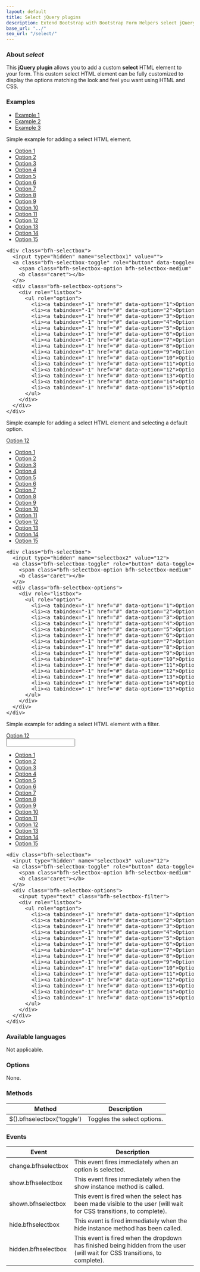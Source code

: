 ```yaml
---
layout: default
title: Select jQuery plugins
description: Extend Bootstrap with Bootstrap Form Helpers select jQuery plugins.
base_url: "../"
seo_url: "/select/"
---
```


### About *select*

This **jQuery plugin** allows you to add a custom **select** HTML element to your form.
This custom select HTML element can be fully customized to display the options matching
the look and feel you want using HTML and CSS.


### Examples

<ul id="example-tab" class="nav nav-tabs">
  <li class="active">
    <a href="#example1" data-toggle="tab">Example 1</a>
  </li>
  <li>
    <a href="#example2" data-toggle="tab">Example 2</a>
  </li>
  <li>
    <a href="#example3" data-toggle="tab">Example 3</a>
  </li>
</ul>
<div id="example-content" class="tab-content">
  <div class="tab-pane fade in active" id="example1">
	<form class="example form-inline">
	  <p>Simple example for adding a select HTML element.</p>
	  <div class="bfh-selectbox">
		<input type="hidden" name="selectbox1" value="" />
		<a class="bfh-selectbox-toggle" role="button" data-toggle="bfh-selectbox" href="#">
		  <span class="bfh-selectbox-option bfh-selectbox-medium" data-option=""></span>
		  <b class="caret"></b>
		</a>
		<div class="bfh-selectbox-options">
		  <div role="listbox">
			<ul role="option">
			  <li><a tabindex="-1" href="#" data-option="1">Option 1</a></li>
			  <li><a tabindex="-1" href="#" data-option="2">Option 2</a></li>
			  <li><a tabindex="-1" href="#" data-option="3">Option 3</a></li>
			  <li><a tabindex="-1" href="#" data-option="4">Option 4</a></li>
			  <li><a tabindex="-1" href="#" data-option="5">Option 5</a></li>
			  <li><a tabindex="-1" href="#" data-option="6">Option 6</a></li>
			  <li><a tabindex="-1" href="#" data-option="7">Option 7</a></li>
			  <li><a tabindex="-1" href="#" data-option="8">Option 8</a></li>
			  <li><a tabindex="-1" href="#" data-option="9">Option 9</a></li>
			  <li><a tabindex="-1" href="#" data-option="10">Option 10</a></li>
			  <li><a tabindex="-1" href="#" data-option="11">Option 11</a></li>
			  <li><a tabindex="-1" href="#" data-option="12">Option 12</a></li>
			  <li><a tabindex="-1" href="#" data-option="13">Option 13</a></li>
			  <li><a tabindex="-1" href="#" data-option="14">Option 14</a></li>
			  <li><a tabindex="-1" href="#" data-option="15">Option 15</a></li>
			</ul>
		  </div>
		</div>
	  </div>
	</form>
	<pre class="prettyprint">&lt;div class="bfh-selectbox"&gt;
  &lt;input type="hidden" name="selectbox1" value=""&gt;
  &lt;a class="bfh-selectbox-toggle" role="button" data-toggle="bfh-selectbox" href="#"&gt;
    &lt;span class="bfh-selectbox-option bfh-selectbox-medium" data-option=""&gt;&lt;/span&gt;
    &lt;b class="caret"&gt;&lt;/b&gt;
  &lt;/a&gt;
  &lt;div class="bfh-selectbox-options"&gt;
    &lt;div role="listbox"&gt;
      &lt;ul role="option"&gt;
        &lt;li&gt;&lt;a tabindex="-1" href="#" data-option="1"&gt;Option 1&lt;/a&gt;&lt;/li&gt;
        &lt;li&gt;&lt;a tabindex="-1" href="#" data-option="2"&gt;Option 2&lt;/a&gt;&lt;/li&gt;
        &lt;li&gt;&lt;a tabindex="-1" href="#" data-option="3"&gt;Option 3&lt;/a&gt;&lt;/li&gt;
        &lt;li&gt;&lt;a tabindex="-1" href="#" data-option="4"&gt;Option 4&lt;/a&gt;&lt;/li&gt;
        &lt;li&gt;&lt;a tabindex="-1" href="#" data-option="5"&gt;Option 5&lt;/a&gt;&lt;/li&gt;
        &lt;li&gt;&lt;a tabindex="-1" href="#" data-option="6"&gt;Option 6&lt;/a&gt;&lt;/li&gt;
        &lt;li&gt;&lt;a tabindex="-1" href="#" data-option="7"&gt;Option 7&lt;/a&gt;&lt;/li&gt;
        &lt;li&gt;&lt;a tabindex="-1" href="#" data-option="8"&gt;Option 8&lt;/a&gt;&lt;/li&gt;
        &lt;li&gt;&lt;a tabindex="-1" href="#" data-option="9"&gt;Option 9&lt;/a&gt;&lt;/li&gt;
        &lt;li&gt;&lt;a tabindex="-1" href="#" data-option="10"&gt;Option 10&lt;/a&gt;&lt;/li&gt;
        &lt;li&gt;&lt;a tabindex="-1" href="#" data-option="11"&gt;Option 11&lt;/a&gt;&lt;/li&gt;
        &lt;li&gt;&lt;a tabindex="-1" href="#" data-option="12"&gt;Option 12&lt;/a&gt;&lt;/li&gt;
        &lt;li&gt;&lt;a tabindex="-1" href="#" data-option="13"&gt;Option 13&lt;/a&gt;&lt;/li&gt;
        &lt;li&gt;&lt;a tabindex="-1" href="#" data-option="14"&gt;Option 14&lt;/a&gt;&lt;/li&gt;
        &lt;li&gt;&lt;a tabindex="-1" href="#" data-option="15"&gt;Option 15&lt;/a&gt;&lt;/li&gt;
      &lt;/ul&gt;
    &lt;/div&gt;
  &lt;/div&gt;
&lt;/div&gt;</pre>
  </div>
  <div class="tab-pane fade" id="example2">
	<form class="example form-inline">
	  <p>Simple example for adding a select HTML element and selecting a default option.</p>
	  <div class="bfh-selectbox">
		<input type="hidden" name="selectbox2" value="12">
		<a class="bfh-selectbox-toggle" role="button" data-toggle="bfh-selectbox" href="#">
		  <span class="bfh-selectbox-option bfh-selectbox-medium" data-option="12">Option 12</span>
		  <b class="caret"></b>
		</a>
		<div class="bfh-selectbox-options">
		  <div role="listbox">
			<ul role="option">
			  <li><a tabindex="-1" href="#" data-option="1">Option 1</a></li>
			  <li><a tabindex="-1" href="#" data-option="2">Option 2</a></li>
			  <li><a tabindex="-1" href="#" data-option="3">Option 3</a></li>
			  <li><a tabindex="-1" href="#" data-option="4">Option 4</a></li>
			  <li><a tabindex="-1" href="#" data-option="5">Option 5</a></li>
			  <li><a tabindex="-1" href="#" data-option="6">Option 6</a></li>
			  <li><a tabindex="-1" href="#" data-option="7">Option 7</a></li>
			  <li><a tabindex="-1" href="#" data-option="8">Option 8</a></li>
			  <li><a tabindex="-1" href="#" data-option="9">Option 9</a></li>
			  <li><a tabindex="-1" href="#" data-option="10">Option 10</a></li>
			  <li><a tabindex="-1" href="#" data-option="11">Option 11</a></li>
			  <li><a tabindex="-1" href="#" data-option="12">Option 12</a></li>
			  <li><a tabindex="-1" href="#" data-option="13">Option 13</a></li>
			  <li><a tabindex="-1" href="#" data-option="14">Option 14</a></li>
			  <li><a tabindex="-1" href="#" data-option="15">Option 15</a></li>
			</ul>
		  </div>
		</div>
	  </div>
	</form>
	<pre class="prettyprint">&lt;div class="bfh-selectbox"&gt;
  &lt;input type="hidden" name="selectbox2" value="12"&gt;
  &lt;a class="bfh-selectbox-toggle" role="button" data-toggle="bfh-selectbox" href="#"&gt;
    &lt;span class="bfh-selectbox-option bfh-selectbox-medium" data-option="12"&gt;Option 12&lt;/span&gt;
    &lt;b class="caret"&gt;&lt;/b&gt;
  &lt;/a&gt;
  &lt;div class="bfh-selectbox-options"&gt;
    &lt;div role="listbox"&gt;
      &lt;ul role="option"&gt;
        &lt;li&gt;&lt;a tabindex="-1" href="#" data-option="1"&gt;Option 1&lt;/a&gt;&lt;/li&gt;
        &lt;li&gt;&lt;a tabindex="-1" href="#" data-option="2"&gt;Option 2&lt;/a&gt;&lt;/li&gt;
        &lt;li&gt;&lt;a tabindex="-1" href="#" data-option="3"&gt;Option 3&lt;/a&gt;&lt;/li&gt;
        &lt;li&gt;&lt;a tabindex="-1" href="#" data-option="4"&gt;Option 4&lt;/a&gt;&lt;/li&gt;
        &lt;li&gt;&lt;a tabindex="-1" href="#" data-option="5"&gt;Option 5&lt;/a&gt;&lt;/li&gt;
        &lt;li&gt;&lt;a tabindex="-1" href="#" data-option="6"&gt;Option 6&lt;/a&gt;&lt;/li&gt;
        &lt;li&gt;&lt;a tabindex="-1" href="#" data-option="7"&gt;Option 7&lt;/a&gt;&lt;/li&gt;
        &lt;li&gt;&lt;a tabindex="-1" href="#" data-option="8"&gt;Option 8&lt;/a&gt;&lt;/li&gt;
        &lt;li&gt;&lt;a tabindex="-1" href="#" data-option="9"&gt;Option 9&lt;/a&gt;&lt;/li&gt;
        &lt;li&gt;&lt;a tabindex="-1" href="#" data-option="10"&gt;Option 10&lt;/a&gt;&lt;/li&gt;
        &lt;li&gt;&lt;a tabindex="-1" href="#" data-option="11"&gt;Option 11&lt;/a&gt;&lt;/li&gt;
        &lt;li&gt;&lt;a tabindex="-1" href="#" data-option="12"&gt;Option 12&lt;/a&gt;&lt;/li&gt;
        &lt;li&gt;&lt;a tabindex="-1" href="#" data-option="13"&gt;Option 13&lt;/a&gt;&lt;/li&gt;
        &lt;li&gt;&lt;a tabindex="-1" href="#" data-option="14"&gt;Option 14&lt;/a&gt;&lt;/li&gt;
        &lt;li&gt;&lt;a tabindex="-1" href="#" data-option="15"&gt;Option 15&lt;/a&gt;&lt;/li&gt;
      &lt;/ul&gt;
    &lt;/div&gt;
  &lt;/div&gt;
&lt;/div&gt;</pre>
  </div>
  <div class="tab-pane fade" id="example3">
	<form class="example form-inline">
	  <p>Simple example for adding a select HTML element with a filter.</p>
	  <div class="bfh-selectbox">
		<input type="hidden" name="selectbox3" value="12">
		<a class="bfh-selectbox-toggle" role="button" data-toggle="bfh-selectbox" href="#">
		  <span class="bfh-selectbox-option bfh-selectbox-medium" data-option="12">Option 12</span>
		  <b class="caret"></b>
		</a>
		<div class="bfh-selectbox-options">
		  <input type="text" class="bfh-selectbox-filter">
		  <div role="listbox">
			<ul role="option">
			  <li><a tabindex="-1" href="#" data-option="1">Option 1</a></li>
			  <li><a tabindex="-1" href="#" data-option="2">Option 2</a></li>
			  <li><a tabindex="-1" href="#" data-option="3">Option 3</a></li>
			  <li><a tabindex="-1" href="#" data-option="4">Option 4</a></li>
			  <li><a tabindex="-1" href="#" data-option="5">Option 5</a></li>
			  <li><a tabindex="-1" href="#" data-option="6">Option 6</a></li>
			  <li><a tabindex="-1" href="#" data-option="7">Option 7</a></li>
			  <li><a tabindex="-1" href="#" data-option="8">Option 8</a></li>
			  <li><a tabindex="-1" href="#" data-option="9">Option 9</a></li>
			  <li><a tabindex="-1" href="#" data-option="10">Option 10</a></li>
			  <li><a tabindex="-1" href="#" data-option="11">Option 11</a></li>
			  <li><a tabindex="-1" href="#" data-option="12">Option 12</a></li>
			  <li><a tabindex="-1" href="#" data-option="13">Option 13</a></li>
			  <li><a tabindex="-1" href="#" data-option="14">Option 14</a></li>
			  <li><a tabindex="-1" href="#" data-option="15">Option 15</a></li>
			</ul>
		  </div>
		</div>
	  </div>
	</form>
	<pre class="prettyprint">&lt;div class="bfh-selectbox"&gt;
  &lt;input type="hidden" name="selectbox3" value="12"&gt;
  &lt;a class="bfh-selectbox-toggle" role="button" data-toggle="bfh-selectbox" href="#"&gt;
    &lt;span class="bfh-selectbox-option bfh-selectbox-medium" data-option="12"&gt;Option 12&lt;/span&gt;
    &lt;b class="caret"&gt;&lt;/b&gt;
  &lt;/a&gt;
  &lt;div class="bfh-selectbox-options"&gt;
    &lt;input type="text" class="bfh-selectbox-filter"&gt;
    &lt;div role="listbox"&gt;
      &lt;ul role="option"&gt;
        &lt;li&gt;&lt;a tabindex="-1" href="#" data-option="1"&gt;Option 1&lt;/a&gt;&lt;/li&gt;
        &lt;li&gt;&lt;a tabindex="-1" href="#" data-option="2"&gt;Option 2&lt;/a&gt;&lt;/li&gt;
        &lt;li&gt;&lt;a tabindex="-1" href="#" data-option="3"&gt;Option 3&lt;/a&gt;&lt;/li&gt;
        &lt;li&gt;&lt;a tabindex="-1" href="#" data-option="4"&gt;Option 4&lt;/a&gt;&lt;/li&gt;
        &lt;li&gt;&lt;a tabindex="-1" href="#" data-option="5"&gt;Option 5&lt;/a&gt;&lt;/li&gt;
        &lt;li&gt;&lt;a tabindex="-1" href="#" data-option="6"&gt;Option 6&lt;/a&gt;&lt;/li&gt;
        &lt;li&gt;&lt;a tabindex="-1" href="#" data-option="7"&gt;Option 7&lt;/a&gt;&lt;/li&gt;
        &lt;li&gt;&lt;a tabindex="-1" href="#" data-option="8"&gt;Option 8&lt;/a&gt;&lt;/li&gt;
        &lt;li&gt;&lt;a tabindex="-1" href="#" data-option="9"&gt;Option 9&lt;/a&gt;&lt;/li&gt;
        &lt;li&gt;&lt;a tabindex="-1" href="#" data-option="10"&gt;Option 10&lt;/a&gt;&lt;/li&gt;
        &lt;li&gt;&lt;a tabindex="-1" href="#" data-option="11"&gt;Option 11&lt;/a&gt;&lt;/li&gt;
        &lt;li&gt;&lt;a tabindex="-1" href="#" data-option="12"&gt;Option 12&lt;/a&gt;&lt;/li&gt;
        &lt;li&gt;&lt;a tabindex="-1" href="#" data-option="13"&gt;Option 13&lt;/a&gt;&lt;/li&gt;
        &lt;li&gt;&lt;a tabindex="-1" href="#" data-option="14"&gt;Option 14&lt;/a&gt;&lt;/li&gt;
        &lt;li&gt;&lt;a tabindex="-1" href="#" data-option="15"&gt;Option 15&lt;/a&gt;&lt;/li&gt;
      &lt;/ul&gt;
    &lt;/div&gt;
  &lt;/div&gt;
&lt;/div&gt;</pre>
  </div>
</div>


### Available languages

Not applicable.


### Options

None.


### Methods

<table class="table table-striped">
  <thead>
    <tr>
      <th>Method</th>
      <th>Description</th>
    </tr>
  </thead>
  <tbody>
    <tr>
      <td>$().bfhselectbox('toggle')</td>
      <td>Toggles the select options.</td>
    </tr>
  </tbody>
</table>


### Events

<table class="table table-striped">
  <thead>
    <tr>
      <th>Event</th>
      <th>Description</th>
    </tr>
  </thead>
  <tbody>
    <tr>
      <td>change.bfhselectbox</td>
      <td>This event fires immediately when an option is selected.</td>
    </tr>
    <tr>
      <td>show.bfhselectbox</td>
      <td>This event fires immediately when the show instance method is called.</td>
    </tr>
    <tr>
      <td>shown.bfhselectbox</td>
      <td>This event is fired when the select has been made visible to the user (will wait for CSS transitions, to complete).</td>
    </tr>
    <tr>
      <td>hide.bfhselectbox</td>
      <td>This event is fired immediately when the hide instance method has been called.</td>
    </tr>
    <tr>
      <td>hidden.bfhselectbox</td>
      <td>This event is fired when the dropdown has finished being hidden from the user (will wait for CSS transitions, to complete).</td>
    </tr>
  </tbody>
</table>